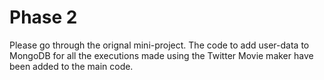# Phase 2

Please go through the orignal mini-project. The code to add user-data to MongoDB
for all the executions made using the Twitter Movie maker have been added to the
main code.